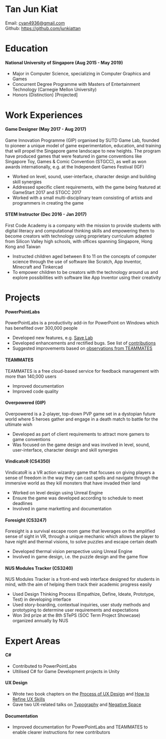 # Tan Jun Kiat

Email: cyan4936@gmail.com<br>Github: https://github.com/junkiattan

# Education

#### National University of Singapore (Aug 2015 - May 2019)
- Major in Computer Science, specializing in Computer Graphics and Games
- Concurrent Degree Programme with Masters of Entertainment Technology (Carnegie Mellon University)
- Honors (Distinction) [Projected]

# Work Experiences

#### Game Designer (May 2017 - Aug 2017)
Game Innovation Programme (GIP) organised by SUTD Game Lab, founded to pioneer a unique model of game experimentation, education, and training that will propel the Singapore game landscape to new heights. The program have produced games that were featured in game conventions like Singapore Toy, Games & Comic Convention (STGCC), as well as won awards internationally, e.g. at the Independent Games Festival (IGF)

- Worked on level, sound, user-interface, character design and building skill synergies
- Addressed specific client requirements, with the game being featured at GameStart 2017 and STGCC 2017
- Worked with a small multi-disciplinary team consisting of artists and programmers in creating the game

#### STEM Instructor (Dec 2016 - Jan 2017)
First Code Academy is a company with the mission to provide students with digital literacy and computational thinking skills and empowering them to become creators with technology using proprietary curriculum adapted from Silicon Valley high schools, with offices spanning Singapore, Hong Kong and Taiwan

- Instructed children aged between 8 to 11 on the concepts of computer science through the use of software like Scratch, App Inventor, Minecraft and Tinkercad
- To empower children to be creators with the technology around us and explore possibilities with software like App Inventor using their creativity

# Projects

#### PowerPointLabs
PowerPointLabs is a productivity add-in for PowerPoint on Windows which has benefited over 300,000 people
- Developed new features, e.g. [Save Lab](https://github.com/PowerPointLabs/PowerPointLabs/pull/1637)
- Developed enhancements and rectified bugs. See list of [contributions](https://github.com/PowerPointLabs/PowerPointLabs/pulls?q=is%3Apr+is%3Aclosed+author%3Ajunkiattan)
- Suggested improvements based on [observations from TEAMMATES](https://github.com/nus-cs3281/2018/blob/junkiattan-progress/students/processObservations.md#tan-jun-kiat)

#### TEAMMATES
TEAMMATES is a free cloud-based service for feedback management with more than 140,000 users
- Improved documentation
- Improved code quality

#### Overpowered (GIP)
Overpowered is a 2-player, top-down PVP game set in a dystopian future world where 5 heroes gather and engage in a death match to battle for the ultimate wish

- Developed as part of client requirements to attract more gamers to game conventions
- Was focused on the game design and was involved in level, sound, user-interface, character design and skill synergies

#### VindicatoR  (CS4350)
VindicatoR is a VR action wizardry game that focuses on giving players a sense of freedom in the way they can cast spells and navigate through the immersive world as they kill monsters that have invaded their land

- Worked on level design using Unreal Engine
- Ensure the game was developed according to schedule to meet deadlines
- Involved in game marketting and documentation

#### Foresight  (CS3247)
Foresight is a survival escape room game that leverages on the amplified sense of sight in VR, through a unique mechanic which allows the player to have night and thermal visions, to solve puzzles and escape certain death

- Developed thermal vision perspective using Unreal Engine
- Involved in game design, i.e. the puzzle design and the game flow

#### NUS Modules Tracker  (CS3240)
NUS Modules Tracker is a front-end web interface designed for students in mind, with the aim of helping them track their academic progress easily

- Used Design Thinking Process (Empathize, Define, Ideate, Prototype, Test) in developing interface
- Used story-boarding, contextual inquiries, user study methods and prototyping to determine user requirements and expectations
- Won 3rd prize at the 8th STePS (SOC Term Project Showcase) organized annually by NUS

# Expert Areas

#### C#
- Contributed to PowerPointLabs
- Ultilised C# for Game Development projects in Unity

#### UX Design
- Wrote two book chapters on the [Process of UX Design]() and [How to Refine UX Skills]()
- Gave two UX-related talks on [Typography](https://github.com/nus-cs3281/2018/issues/15) and [Negative Space](https://github.com/nus-cs3281/2018/issues/39)

#### Documentation
- Improved documentation for PowerPointLabs and TEAMMATES to enable clearer instructions for new contributors
